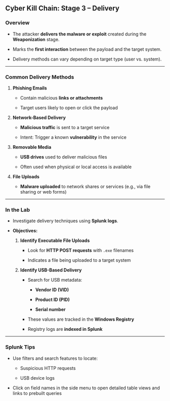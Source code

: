 ## **Cyber Kill Chain: Stage 3 – Delivery**

### **Overview**

- The attacker **delivers the malware or exploit** created during the **Weaponization** stage.
    
- Marks the **first interaction** between the payload and the target system.
    
- Delivery methods can vary depending on target type (user vs. system).
    

---

### **Common Delivery Methods**

1. **Phishing Emails**
    
    - Contain malicious **links or attachments**
        
    - Target users likely to open or click the payload
        
2. **Network-Based Delivery**
    
    - **Malicious traffic** is sent to a target service
        
    - Intent: Trigger a known **vulnerability** in the service
        
3. **Removable Media**
    
    - **USB drives** used to deliver malicious files
        
    - Often used when physical or local access is available
        
4. **File Uploads**
    
    - **Malware uploaded** to network shares or services (e.g., via file sharing or web forms)
        

---

### **In the Lab**

- Investigate delivery techniques using **Splunk logs**.
    
- **Objectives:**
    
    1. **Identify Executable File Uploads**
        
        - Look for **HTTP POST requests** with `.exe` filenames
            
        - Indicates a file being uploaded to a target system
            
    2. **Identify USB-Based Delivery**
        
        - Search for USB metadata:
            
            - **Vendor ID (VID)**
                
            - **Product ID (PID)**
                
            - **Serial number**
                
        - These values are tracked in the **Windows Registry**
            
        - Registry logs are **indexed in Splunk**
            

---

### **Splunk Tips**

- Use filters and search features to locate:
    
    - Suspicious HTTP requests
        
    - USB device logs
        
- Click on field names in the side menu to open detailed table views and links to prebuilt queries